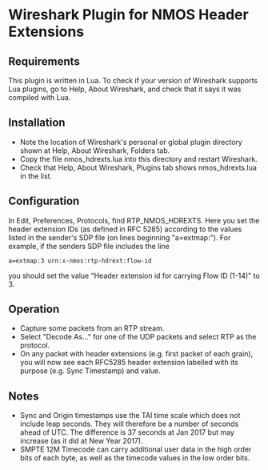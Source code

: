 # Wireshark Plugin for NMOS Header Extensions

## Requirements
This plugin is written in Lua. To check if your version of Wireshark supports Lua plugins, go to Help, About Wireshark, and check that it
says it was compiled with Lua.

## Installation
* Note the location of Wireshark's personal or global plugin directory shown at Help, About Wireshark, Folders tab.
* Copy the file nmos_hdrexts.lua into this directory and restart Wireshark.
* Check that Help, About Wireshark, Plugins tab shows nmos_hdrexts.lua in the list.

## Configuration
In Edit, Preferences, Protocols, find RTP_NMOS_HDREXTS. Here you set the header extension IDs (as defined in RFC 5285) according to the values listed in the sender's SDP file (on lines beginning "a=extmap:"). For example, if the senders SDP file includes the line

    a=extmap:3 urn:x-nmos:rtp-hdrext:flow-id

you should set the value "Header extension id for carrying Flow ID (1-14)" to 3.

## Operation
* Capture some packets from an RTP stream.
* Select "Decode As..." for one of the UDP packets and select RTP as the protocol.
* On any packet with header extensions (e.g. first packet of each grain), you will now see each RFC5285 header extension labelled with its purpose (e.g. Sync Timestamp) and value.

## Notes
* Sync and Origin timestamps use the TAI time scale which does not include leap seconds. They will therefore be a number of seconds ahead of UTC. The difference is 37 seconds at Jan 2017 but may increase (as it did at New Year 2017).
* SMPTE 12M Timecode can carry additional user data in the high order bits of each byte, as well as the timecode values in the low order bits.
